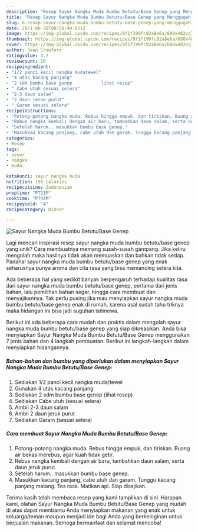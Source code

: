 ```yaml
---
description: "Resep Sayur Nangka Muda Bumbu Betutu/Base Genep yang Menggugah Selera"
title: "Resep Sayur Nangka Muda Bumbu Betutu/Base Genep yang Menggugah Selera"
slug: 6-resep-sayur-nangka-muda-bumbu-betutu-base-genep-yang-menggugah-selera
date: 2021-06-30T00:58:49.821Z
image: https://img-global.cpcdn.com/recipes/9f1f199fc92a8e6a/680x482cq70/sayur-nangka-muda-bumbu-betutubase-genep-foto-resep-utama.jpg
thumbnail: https://img-global.cpcdn.com/recipes/9f1f199fc92a8e6a/680x482cq70/sayur-nangka-muda-bumbu-betutubase-genep-foto-resep-utama.jpg
cover: https://img-global.cpcdn.com/recipes/9f1f199fc92a8e6a/680x482cq70/sayur-nangka-muda-bumbu-betutubase-genep-foto-resep-utama.jpg
author: Jean Crawford
ratingvalue: 3.7
reviewcount: 10
recipeingredient:
- "1/2 panci kecil nangka mudatewel"
- "4 utas kacang panjang"
- "2 sdm bumbu base genep           lihat resep"
- " Cabe utuh sesuai selera"
- "2-3 daun salam"
- "2 daun jeruk purut"
- " Garam sesuai selera"
recipeinstructions:
- "Potong-potong nangka muda. Rebus hingga empuk, dan tiriskan. Buang air bekas merebus, agar kuah tidak getir."
- "Rebus nangka kembali dengan air baru, tambahkan daun salam, serta daun jeruk purut."
- "Setelah harum.. masukkan bumbu base genep."
- "Masukkan kacang panjang, cabe utuh dan garam. Tunggu kacang panjang matang. Tes rasa. Matikan api. Siap disajikan."
categories:
- Resep
tags:
- sayur
- nangka
- muda

katakunci: sayur nangka muda 
nutrition: 199 calories
recipecuisine: Indonesian
preptime: "PT11M"
cooktime: "PT44M"
recipeyield: "4"
recipecategory: Dinner

---
```



![Sayur Nangka Muda Bumbu Betutu/Base Genep](https://img-global.cpcdn.com/recipes/9f1f199fc92a8e6a/680x482cq70/sayur-nangka-muda-bumbu-betutubase-genep-foto-resep-utama.jpg)

Lagi mencari inspirasi resep sayur nangka muda bumbu betutu/base genep yang unik? Cara membuatnya memang susah-susah gampang. Jika keliru mengolah maka hasilnya tidak akan memuaskan dan bahkan tidak sedap. Padahal sayur nangka muda bumbu betutu/base genep yang enak seharusnya punya aroma dan cita rasa yang bisa memancing selera kita.

Ada beberapa hal yang sedikit banyak berpengaruh terhadap kualitas rasa dari sayur nangka muda bumbu betutu/base genep, pertama dari jenis bahan, lalu pemilihan bahan segar, hingga cara membuat dan menyajikannya. Tak perlu pusing jika mau menyiapkan sayur nangka muda bumbu betutu/base genep enak di rumah, karena asal sudah tahu triknya maka hidangan ini bisa jadi suguhan istimewa.




Berikut ini ada beberapa cara mudah dan praktis dalam mengolah sayur nangka muda bumbu betutu/base genep yang siap dikreasikan. Anda bisa menyiapkan Sayur Nangka Muda Bumbu Betutu/Base Genep menggunakan 7 jenis bahan dan 4 langkah pembuatan. Berikut ini langkah-langkah dalam menyiapkan hidangannya.

<!--inarticleads1-->

##### Bahan-bahan dan bumbu yang diperlukan dalam menyiapkan Sayur Nangka Muda Bumbu Betutu/Base Genep:

1. Sediakan 1/2 panci kecil nangka muda/tewel
1. Gunakan 4 utas kacang panjang
1. Sediakan 2 sdm bumbu base genep           (lihat resep)
1. Sediakan  Cabe utuh (sesuai selera)
1. Ambil 2-3 daun salam
1. Ambil 2 daun jeruk purut
1. Sediakan  Garam (sesuai selera)




<!--inarticleads2-->

##### Cara membuat Sayur Nangka Muda Bumbu Betutu/Base Genep:

1. Potong-potong nangka muda. Rebus hingga empuk, dan tiriskan. Buang air bekas merebus, agar kuah tidak getir.
1. Rebus nangka kembali dengan air baru, tambahkan daun salam, serta daun jeruk purut.
1. Setelah harum.. masukkan bumbu base genep.
1. Masukkan kacang panjang, cabe utuh dan garam. Tunggu kacang panjang matang. Tes rasa. Matikan api. Siap disajikan.




Terima kasih telah membaca resep yang kami tampilkan di sini. Harapan kami, olahan Sayur Nangka Muda Bumbu Betutu/Base Genep yang mudah di atas dapat membantu Anda menyiapkan makanan yang enak untuk keluarga/teman maupun menjadi ide bagi Anda yang berkeinginan untuk berjualan makanan. Semoga bermanfaat dan selamat mencoba!
